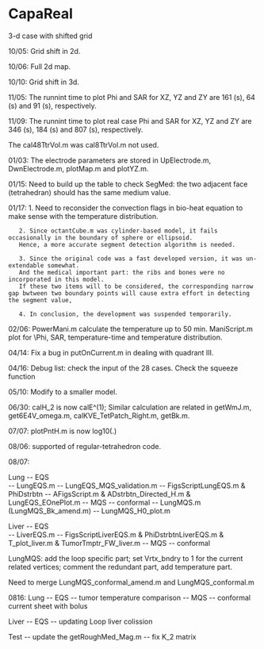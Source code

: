 # CapaReal
3-d case with shifted grid

10/05: Grid shift in 2d.

10/06: Full 2d map.

10/10: Grid shift in 3d.

11/05: The runnint time to plot Phi and SAR for XZ, YZ and ZY 
are 161 (s), 64 (s) and 91 (s), respectively. 

11/09: The runnint time to plot real case Phi and SAR for XZ, YZ and ZY 
are 346 (s), 184 (s) and 807 (s), respectively.

The cal48TtrVol.m was cal8TtrVol.m not used. 

01/03: The electrode parameters are stored in UpElectrode.m, DwnElectrode.m, plotMap.m and plotYZ.m.

01/15: Need to build up the table to check SegMed: the two adjacent face (tetrahedran) should has the same medium value. 

01/17: 1. Need to reconsider the convection flags in bio-heat equation to make sense with the temperature distribution. 
       
       2. Since octantCube.m was cylinder-based model, it fails occasionally in the boundary of sphere or ellipsoid.
       Hence, a more accurate segment detection algorithm is needed. 
       
       3. Since the original code was a fast developed version, it was un-extendable somewhat. 
       And the medical important part: the ribs and bones were no incorporated in this model.
       If these two items will to be considered, the corresponding narrow gap bwtween two boundary points will cause extra effort in detecting the segment value,

       4. In conclusion, the development was suspended temporarily.

02/06: PowerMani.m calculate the temperature up to 50 min.
       ManiScript.m plot for \Phi, SAR, temperature-time and temperature distribution.

04/14: Fix a bug in putOnCurrent.m in dealing with quadrant III.

04/16: Debug list: check the input of the 28 cases.
       Check the squeeze function

05/10: Modify to a smaller model.

06/30: calH_2 is now calE^(1); 
Similar calculation are related in getWmJ.m, get6E4V_omega.m, calKVE_TetPatch_Right.m, getBk.m.

07/07: plotPntH.m is now log10(.)

08/06: supported of regular-tetrahedron code.

08/07: 

Lung    -- EQS  
            -- LungEQS.m
            -- LungEQS_MQS_validation.m
            -- FigsScriptLungEQS.m & PhiDstrbtn
            -- AFigsScript.m & ADstrbtn_Directed_H.m & LungEQS_EOnePlot.m
        -- MQS -- conformal
            -- LungMQS.m (LungMQS_Bk_amend.m)
            -- LungMQS_H0_plot.m

Liver   -- EQS  
            -- LiverEQS.m
            -- FigsScriptLiverEQS.m & PhiDstrbtnLiverEQS.m & T_plot_liver.m & TumorTmptr_FW_liver.m
        -- MQS -- conformal


LungMQS:  add the loop specific part; 
          set Vrtx_bndry to 1 for the current related vertices; 
          comment the redundant part, add temperature part.

Need to merge LungMQS_conformal_amend.m and LungMQS_conformal.m 

0816:
Lung    -- EQS  -- tumor temperature comparison
        -- MQS  -- conformal current sheet with bolus

Liver   -- EQS  -- updating Loop liver colission

Test    -- update the getRoughMed_Mag.m
        -- fix K_2 matrix